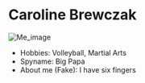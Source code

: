 # Caroline Brewczak

![Me_image](https://t4.ftcdn.net/jpg/02/66/72/41/360_F_266724172_Iy8gdKgMa7XmrhYYxLCxyhx6J7070Pr8.jpg)

- Hobbies: Volleyball, Martial Arts 
- Spyname: Big Papa
- About me (Fake): I have six fingers